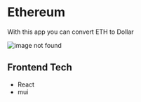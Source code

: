 # Ethereum

<p>With this app you can convert ETH to Dollar</p>

![image not found](https://res.cloudinary.com/airbnb22/image/upload/v1701689497/etherum_amplob.png)

## Frontend Tech

- React
- mui
